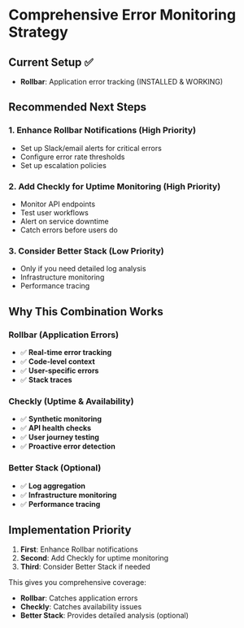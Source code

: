 # Comprehensive Error Monitoring Strategy

## Current Setup ✅
- **Rollbar**: Application error tracking (INSTALLED & WORKING)

## Recommended Next Steps

### 1. Enhance Rollbar Notifications (High Priority)
- Set up Slack/email alerts for critical errors
- Configure error rate thresholds
- Set up escalation policies

### 2. Add Checkly for Uptime Monitoring (High Priority)
- Monitor API endpoints
- Test user workflows
- Alert on service downtime
- Catch errors before users do

### 3. Consider Better Stack (Low Priority)
- Only if you need detailed log analysis
- Infrastructure monitoring
- Performance tracing

## Why This Combination Works

### Rollbar (Application Errors)
- ✅ **Real-time error tracking**
- ✅ **Code-level context**
- ✅ **User-specific errors**
- ✅ **Stack traces**

### Checkly (Uptime & Availability)
- ✅ **Synthetic monitoring**
- ✅ **API health checks**
- ✅ **User journey testing**
- ✅ **Proactive error detection**

### Better Stack (Optional)
- ✅ **Log aggregation**
- ✅ **Infrastructure monitoring**
- ✅ **Performance tracing**

## Implementation Priority

1. **First**: Enhance Rollbar notifications
2. **Second**: Add Checkly for uptime monitoring
3. **Third**: Consider Better Stack if needed

This gives you comprehensive coverage:
- **Rollbar**: Catches application errors
- **Checkly**: Catches availability issues
- **Better Stack**: Provides detailed analysis (optional)


